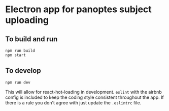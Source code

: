 # Electron app for panoptes subject uploading

## To build and run
```
npm run build
npm start
```

## To develop
```
npm run dev
```
This will allow for react-hot-loading in development.  `eslint` with the airbnb config is included to keep the coding style consistent throughout the app.  If there is a rule you don't agree with just update the `.eslintrc` file.
